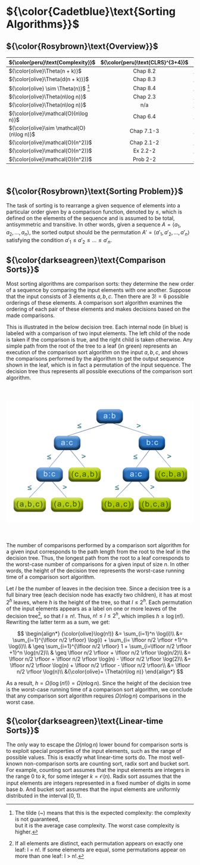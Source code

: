 # ${\color{Cadetblue}\text{Sorting Algorithms}}$

## ${\color{Rosybrown}\text{Overview}}$

| ${\color{peru}\text{Complexity}}$ | ${\color{peru}\text{CLRS}^{3+4}}$ | ${\color{peru}\text{Link}}$ |
|:---|:---:|:---|
| ${\color{olive}\Theta(n + k)}$ | Chap 8.2 | [Counting sort](https://github.com/pl3onasm/Algorithms-and-data-structures/tree/main/algorithms/sorting/counting-sort)
| ${\color{olive}\Theta(d(n + k))}$ | Chap 8.3 | [Radix sort](https://github.com/pl3onasm/Algorithms-and-data-structures/tree/main/algorithms/sorting/radix-sort)
|  ${\color{olive} \sim \Theta(n)}$ [^1] | Chap 8.4 |  [Bucket sort](https://github.com/pl3onasm/Algorithms-and-data-structures/tree/main/algorithms/sorting/bucket-sort)
| ${\color{olive}\Theta(n\log n)}$ | Chap 2.3 |  [Merge sort](https://github.com/pl3onasm/Algorithms-and-data-structures/tree/main/algorithms/sorting/merge-sort)
| ${\color{olive}\Theta(n\log n)}$ | n/a |  [WHAM sort](https://github.com/pl3onasm/Algorithms-and-data-structures/tree/main/algorithms/sorting/merge-sort#wham-sort)
| ${\color{olive}\mathcal{O}(n\log n)}$ | Chap 6.4 |   [Heapsort](https://github.com/pl3onasm/Algorithms-and-data-structures/tree/main/algorithms/sorting/heap-sort)
| ${\color{olive}\sim \mathcal{O}(n\log n)}$ | Chap 7.1-3 |  [Quicksort](https://github.com/pl3onasm/Algorithms-and-data-structures/tree/main/algorithms/sorting/quick-sort)
| ${\color{olive}\mathcal{O}(n^2)}$ | Chap 2.1-2 |  [Insertion sort](https://github.com/pl3onasm/Algorithms-and-data-structures/tree/main/algorithms/sorting/insertion-sort)
| ${\color{olive}\mathcal{O}(n^2)}$ | Ex 2.2-2 |  [Selection sort](https://github.com/pl3onasm/Algorithms-and-data-structures/tree/main/algorithms/sorting/selection-sort)
| ${\color{olive}\mathcal{O}(n^2)}$ | Prob 2-2 | [Bubble sort](https://github.com/pl3onasm/Algorithms-and-data-structures/tree/main/algorithms/sorting/bubble-sort)

[^1]: The tilde (~) means that this is the expected complexity: the complexity is not guaranteed,  
but it is the average case complexity. The worst case complexity is higher.

&nbsp;

## ${\color{Rosybrown}\text{Sorting Problem}}$

The task of sorting is to rearrange a given sequence of elements into a particular order given by a comparison function, denoted by $\leq$, which is defined on the elements of the sequence and is assumed to be total, antisymmetric and transitive. In other words, given a sequence $A = \langle a_1, a_2, \dots, a_n \rangle$, the sorted output should be the permutation $A' = \langle a'_1, a'_2, \dots, a'_n \rangle$ satisfying the condition $a'_1 \leq a'_2 \leq \dots \leq a'_n$.

## ${\color{darkseagreen}\text{Comparison Sorts}}$

Most sorting algorithms are comparison sorts: they determine the new order of a sequence by comparing the input elements with one another. Suppose that the input consists of $3$ elements $a, b, c$. Then there are $3! = 6$ possible orderings of these elements. A comparison sort algorithm examines the ordering of each pair of these elements and makes decisions based on the made comparisons.

This is illustrated in the below decision tree. Each internal node (in blue) is labeled with a comparison of two input elements. The left child of the node is taken if the comparison is true, and the right child is taken otherwise. Any simple path from the root of the tree to a leaf (in green) represents an execution of the comparison sort algorithm on the input $a, b, c$, and shows the comparisons performed by the algorithm to get the output sequence shown in the leaf, which is in fact a permutation of the input sequence. The decision tree thus represents all possible executions of the comparison sort algorithm.

<p align="center" width="50%">
<img src="sorting.png"
     alt="decision tree"
     style="float: left; padding-top:40px; padding-bottom:40px" />
</p><br clear="left">  

The number of comparisons performed by a comparison sort algorithm for a given input corresponds to the path length from the root to the leaf in the decision tree. Thus, the longest path from the root to a leaf corresponds to the worst-case number of comparisons for a given input of size $n$. In other words, the height of the decision tree represents the worst-case running time of a comparison sort algorithm.

Let $l$ be the number of leaves in the decision tree. Since a decision tree is a full binary tree (each decision node has exactly two children), it has at most $2^h$ leaves, where $h$ is the height of the tree, so that $l \leq 2^h$. Each permutation of the input elements appears as a label on one or more leaves of the decision tree[^2], so that $l \geq n!$. Thus, $n! \leq l \leq 2^h$, which implies $h \geq \log(n!)$. Rewriting the latter term as a sum, we get:

$$
\begin{align*}
{\color{olive}\log(n!)} &=  \sum_{i=1}^n \log(i)\\
&= \sum_{i=1}^{\lfloor n/2 \rfloor} \log(i) + \sum_{i= \lfloor n/2 \rfloor +1}^n \log(i)\\
& \geq \sum_{i=1}^{\lfloor n/2 \rfloor} 1 + \sum_{i=\lfloor n/2 \rfloor +1}^n \log(n/2)\\
& \geq \lfloor n/2 \rfloor + \lfloor n/2 \rfloor \log(n/2)\\
&= \lfloor n/2 \rfloor + \lfloor n/2 \rfloor \log(n) - \lfloor n/2 \rfloor \log(2)\\
&= \lfloor n/2 \rfloor \log(n) + \lfloor n/2 \rfloor - \lfloor n/2 \rfloor\\
&= \lfloor n/2 \rfloor \log(n)\\
&{\color{olive}= \Theta(n\log n)}
\end{align*}
$$

As a result, $h = \Omega(\log(n!)) = \Omega(n\log n)$. Since the height of the decision tree is the worst-case running time of a comparison sort algorithm, we conclude that any comparison sort algorithm requires $\Omega(n\log n)$ comparisons in the worst case.

## ${\color{darkseagreen}\text{Linear-time Sorts}}$

The only way to escape the $\Omega(n\log n)$ lower bound for comparison sorts is to exploit special properties of the input elements, such as the range of possible values. This is exactly what linear-time sorts do. The most well-known non-comparison sorts are counting sort, radix sort and bucket sort. For example, counting sort assumes that the input elements are integers in the range $0$ to $k$, for some integer $k = \mathcal{O}(n)$. Radix sort assumes that the input elements are integers represented in a fixed number of digits in some base $b$. And bucket sort assumes that the input elements are uniformly distributed in the interval $[0, 1)$.

[^2]: If all elements are distinct, each permutation appears on exactly one leaf: l = n!.
If some elements are equal, some permutations appear on more than one leaf: l > n!.
